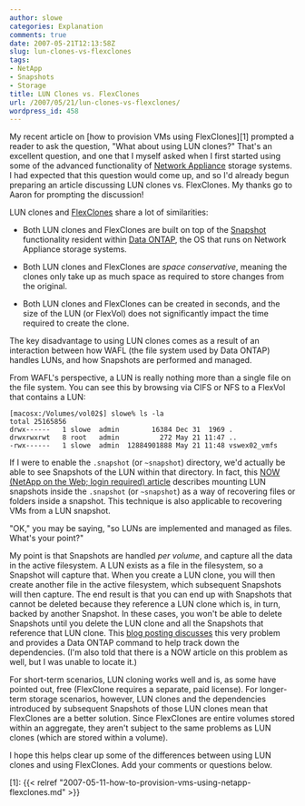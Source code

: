 ```yaml
---
author: slowe
categories: Explanation
comments: true
date: 2007-05-21T12:13:58Z
slug: lun-clones-vs-flexclones
tags:
- NetApp
- Snapshots
- Storage
title: LUN Clones vs. FlexClones
url: /2007/05/21/lun-clones-vs-flexclones/
wordpress_id: 458
---
```


My recent article on [how to provision VMs using FlexClones][1] prompted a reader to ask the question, "What about using LUN clones?" That's an excellent question, and one that I myself asked when I first started using some of the advanced functionality of [Network Appliance](http://www.netapp.com/) storage systems. I had expected that this question would come up, and so I'd already begun preparing an article discussing LUN clones vs. FlexClones. My thanks go to Aaron for prompting the discussion!

LUN clones and [FlexClones](http://www.netapp.com/products/enterprise-software/storage-system-software/provisioning-volume-management/flexclone.html) share a lot of similarities:

* Both LUN clones and FlexClones are built on top of the [Snapshot](http://www.netapp.com/products/enterprise-software/storage-system-software/resiliency/snapshot.html) functionality resident within [Data ONTAP](http://www.netapp.com/products/enterprise-software/storage-system-software/storage-operating-systems/ontap-7g.html), the OS that runs on Network Appliance storage systems.

* Both LUN clones and FlexClones are _space conservative_, meaning the clones only take up as much space as required to store changes from the original.

* Both LUN clones and FlexClones can be created in seconds, and the size of the LUN (or FlexVol) does not significantly impact the time required to create the clone.

The key disadvantage to using LUN clones comes as a result of an interaction between how WAFL (the file system used by Data ONTAP) handles LUNs, and how Snapshots are performed and managed.

From WAFL's perspective, a LUN is really nothing more than a single file on the file system. You can see this by browsing via CIFS or NFS to a FlexVol that contains a LUN:

    [macosx:/Volumes/vol02$] slowe% ls -la
    total 25165856
    drwx------   1 slowe  admin        16384 Dec 31  1969 .
    drwxrwxrwt   8 root   admin          272 May 21 11:47 ..
    -rwx------   1 slowe  admin  12884901888 May 21 11:48 vswex02_vmfs

If I were to enable the `.snapshot` (or `~snapshot`) directory, we'd actually be able to see Snapshots of the LUN within that directory. In fact, this [NOW (NetApp on the Web; login required) article](http://now.netapp.com/Knowledgebase/solutionarea.asp?id=kb2130) describes mounting LUN snapshots inside the `.snapshot` (or `~snapshot`) as a way of recovering files or folders inside a snapshot. This technique is also applicable to recovering VMs from a LUN snapshot.

"OK," you may be saying, "so LUNs are implemented and managed as files. What's your point?"

My point is that Snapshots are handled _per volume_, and capture all the data in the active filesystem. A LUN exists as a file in the filesystem, so a Snapshot will capture that. When you create a LUN clone, you will then create another file in the active filesystem, which subsequent Snapshots will then capture. The end result is that you can end up with Snapshots that cannot be deleted because they reference a LUN clone which is, in turn, backed by another Snapshot. In these cases, you won't be able to delete Snapshots until you delete the LUN clone and all the Snapshots that reference that LUN clone. This [blog posting discusses](http://www.oneandonemakesthree.com/?q=node/50) this very problem and provides a Data ONTAP command to help track down the dependencies. (I'm also told that there is a NOW article on this problem as well, but I was unable to locate it.)

For short-term scenarios, LUN cloning works well and is, as some have pointed out, free (FlexClone requires a separate, paid license). For longer-term storage scenarios, however, LUN clones and the dependencies introduced by subsequent Snapshots of those LUN clones mean that FlexClones are a better solution. Since FlexClones are entire volumes stored within an aggregate, they aren't subject to the same problems as LUN clones (which are stored within a volume).

I hope this helps clear up some of the differences between using LUN clones and using FlexClones. Add your comments or questions below.

[1]: {{< relref "2007-05-11-how-to-provision-vms-using-netapp-flexclones.md" >}}
